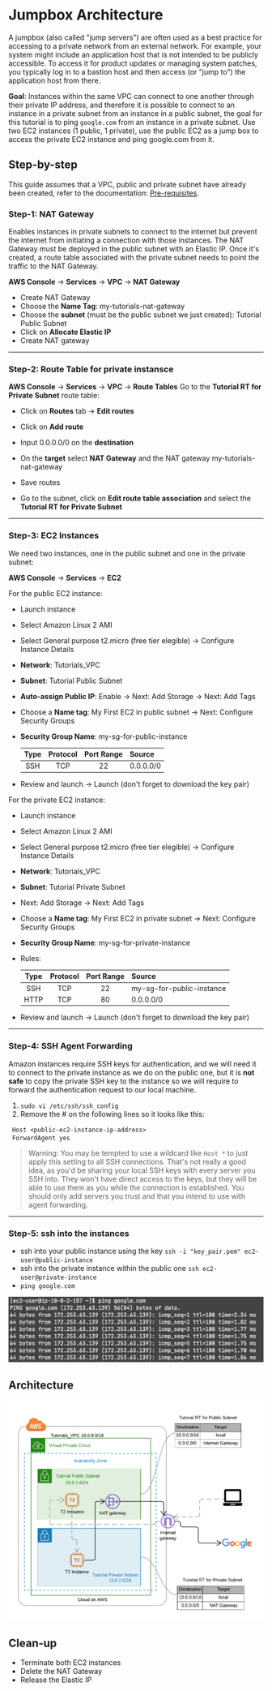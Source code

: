 # Jumpbox Architecture

A jumpbox (also called "jump servers") are often used as a best practice for accessing to a private network from an external network. 
For example, your system might include an application host that is not intended to be publicly accessible. 
To access it for product updates or managing system patches, you typically log in to a bastion host and then access (or "jump to") the application host from there.

**Goal**: Instances within the same VPC can connect to one another through their private IP address, and therefore it is possible 
to connect to an instance in a private subnet from an instance in a public subnet, the goal for this tutorial is to ping `google.com`
from an instance in a private subnet. 
Use two EC2 instances (1 public, 1 private), use the public EC2 as a jump box to access the private EC2 instance and ping google.com from it.

## Step-by-step
This guide assumes that a VPC, public and private subnet have already been created, refer to the documentation: [Pre-requisites](../README.md). 

### Step-1: NAT Gateway
Enables instances in private subnets to connect to the internet but prevent the internet from initiating a connection with those instances. 
The NAT Gateway must be deployed in the public subnet with an Elastic IP. Once it's created, a route table associated with the private subnet needs 
to point the traffic to the NAT Gateway.

**AWS Console** -> **Services** -> **VPC** -> **NAT Gateway**
* Create NAT Gateway
* Choose the **Name Tag**: my-tutorials-nat-gateway
* Choose the **subnet** (must be the public subnet we just created): Tutorial Public Subnet
* Click on **Allocate Elastic IP**
* Create NAT gateway
---
### Step-2: Route Table for private instansce
**AWS Console** -> **Services** -> **VPC** -> **Route Tables**
Go to the **Tutorial RT for Private Subnet** route table:

* Click on **Routes** tab -> **Edit routes** 
* Click on **Add route**  
* Input 0.0.0.0/0 on the **destination**  
* On the **target** select **NAT Gateway** and the NAT gateway my-tutorials-nat-gateway
* Save routes

* Go to the subnet, click on **Edit route table association** and select the **Tutorial RT for Private Subnet**
---

### Step-3: EC2 Instances
We need two instances, one in the public subnet and one in the private subnet: 

**AWS Console** -> **Services** -> **EC2**

For the public EC2 instance:
* Launch instance
* Select Amazon Linux 2 AMI 
* Select General purpose t2.micro (free tier elegible) -> Configure Instance Details
* **Network**: Tutorials_VPC
* **Subnet**: Tutorial Public Subnet
* **Auto-assign Public IP**: Enable -> Next: Add Storage -> Next: Add Tags
* Choose a **Name tag**: My First EC2 in public subnet -> Next: Configure Security Groups
* **Security Group Name**: my-sg-for-public-instance
        
    | Type      | Protocol | Port Range | Source    |
    | :---:     |   :---:  | :---:      | :---      |
    | SSH       | TCP      | 22         | 0.0.0.0/0 |
* Review and launch -> Launch (don't forget to download the key pair)

For the private EC2 instance:
* Launch instance
* Select Amazon Linux 2 AMI 
* Select General purpose t2.micro (free tier elegible) -> Configure Instance Details
* **Network**: Tutorials_VPC
* **Subnet**: Tutorial Private Subnet
* Next: Add Storage -> Next: Add Tags
* Choose a **Name tag**: My First EC2 in private subnet -> Next: Configure Security Groups
* **Security Group Name**: my-sg-for-private-instance
* Rules:

    | Type      | Protocol | Port Range | Source                    |
    | :---:     |   :---:  | :---:      | :---                      |
    | SSH       | TCP      | 22         | my-sg-for-public-instance |
    | HTTP      | TCP      | 80         | 0.0.0.0/0                 |
* Review and launch -> Launch (don't forget to download the key pair)
---

### Step-4: SSH Agent Forwarding
Amazon instances require SSH keys for authentication, and we will need it to connect to the private instance as we do on 
the public one, but it is **not safe** to copy the private SSH key to the instance so we will require to forward the 
authentication request to our local machine. 
1. `sudo vi /etc/ssh/ssh_config`
2. Remove the # on the following lines so it looks like this: 
```
 Host <public-ec2-instance-ip-address>
 ForwardAgent yes
```

> Warning: You may be tempted to use a wildcard like `Host *` to just apply this setting to all SSH connections. 
That's not really a good idea, as you'd be sharing your local SSH keys with every server you SSH into. 
They won't have direct access to the keys, but they will be able to use them as you while the connection is established. 
You should only add servers you trust and that you intend to use with agent forwarding.

---
### Step-5: ssh into the instances
* ssh into your public instance using the key `ssh -i "key_pair.pem" ec2-user@public-instance`
* ssh into the private instance within the public one  `ssh ec2-user@private-instance`
* ``ping google.com``

![Ping google.com](images/ping_google.png)


## Architecture
![Jumpbox architecture](images/JumpboxArchitecture.png)


## Clean-up

* Terminate both EC2 instances
* Delete the NAT Gateway 
* Release the Elastic IP